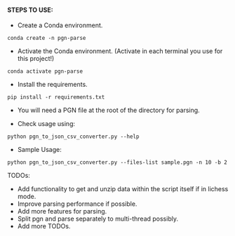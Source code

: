 #### STEPS TO USE:

- Create a Conda environment.
```
conda create -n pgn-parse
```

- Activate the Conda environment. (Activate in each terminal you use for this project!)
```
conda activate pgn-parse
```

- Install the requirements.
```
pip install -r requirements.txt
```

- You will need a PGN file at the root of the directory for parsing.

- Check usage using:
```
python pgn_to_json_csv_converter.py --help
```

- Sample Usage:
```
python pgn_to_json_csv_converter.py --files-list sample.pgn -n 10 -b 2
```

TODOs:
- Add functionality to get and unzip data within the script itself if in lichess mode.
- Improve parsing performance if possible.
- Add more features for parsing. 
- Split pgn and parse separately to multi-thread possibly.
- Add more TODOs.
